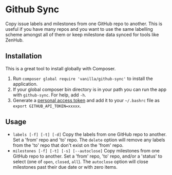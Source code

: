 # Github Sync

Copy issue labels and milestones from one GitHub repo to another. This is useful if
you have many repos and you want to use the same labelling scheme amongst all of them
or keep milestone data synced for tools like ZenHub.

## Installation

This is a great tool to install globally with Composer.

1. Run `composer global require 'vanilla/github-sync'` to install the application.
2. If your global composer bin directory is in your path you can run the app with `github-sync`. For help, add `-h`.
3. Generate a [personal access token](https://github.com/blog/1509-personal-api-tokens) and add it to your `~/.bashrc` file as `export GITHUB_API_TOKEN=xxxxx`.

## Usage

* `labels [-f] [-t] [-d]`       Copy the labels from one GitHub repo to another. Set a 'from' repo and 'to' repo. The `delete` option will remove any labels from the 'to' repo that don't exist on the 'from' repo.
* `milestones [-f] [-t] [-s] [--autoclose]`   Copy milestones from one GitHub repo to another. Set a 'from' repo, 'to' repo, and/or a 'status' to select (one of `open`, `closed`, `all`). The `autoclose` option will close milestones past their due date or with zero items.
